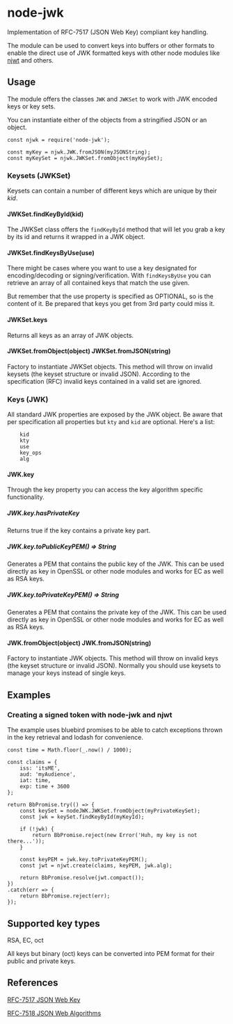 # node-jwk

Implementation of RFC-7517 (JSON Web Key) compliant key handling.

The module can be used to convert keys into buffers or other formats to
enable the direct use of JWK formatted keys with other node modules like
[njwt](https://www.npmjs.com/package/njwt) and others.

## Usage

The module offers the classes `JWK` and `JWKSet` to work with JWK encoded keys
or key sets.

You can instantiate either of the objects from a stringified JSON or an object.
```
const njwk = require('node-jwk');

const myKey = njwk.JWK.fromJSON(myJSONString);
const myKeySet = njwk.JWKSet.fromObject(myKeySet);
```

### Keysets (JWKSet)

Keysets can contain a number of different keys which are unique by their _kid_.

#### JWKSet.findKeyById(kid)

The JWKSet class offers the `findKeyById` method that will let you grab a key
by its id and returns it wrapped in a JWK object.

#### JWKSet.findKeysByUse(use)

There might be cases where you want to use a key designated for encoding/decoding or
signing/verification. With `findKeysByUse` you can retrieve an array of all
contained keys that match the use given.

But remember that the use property is specified as OPTIONAL, so is the content of
it. Be prepared that keys you get from 3rd party could miss it.

#### JWKSet.keys

Returns all keys as an array of JWK objects.

#### JWKSet.fromObject(object) JWKSet.fromJSON(string)

Factory to instantiate JWKSet objects. This method will throw on invalid
keysets (the keyset structure or invalid JSON). According to the specification
(RFC) invalid keys contained in a valid set are ignored.


### Keys (JWK)

All standard JWK properties are exposed by the JWK object. Be aware that per
specification all properties but `kty` and `kid` are optional. Here's a list:
```
	kid
	kty
	use
	key_ops
	alg
```

#### JWK.key

Through the key property you can access the key algorithm specific functionality.

##### JWK.key.hasPrivateKey

Returns true if the key contains a private key part.

##### JWK.key.toPublicKeyPEM() => String

Generates a PEM that contains the public key of the JWK. This can be used
directly as key in OpenSSL or other node modules and works for EC as well as
RSA keys.

##### JWK.key.toPrivateKeyPEM() => String

Generates a PEM that contains the private key of the JWK. This can be used
directly as key in OpenSSL or other node modules and works for EC as well as
RSA keys.

#### JWK.fromObject(object) JWK.fromJSON(string)

Factory to instantiate JWK objects. This method will throw on invalid
keys (the keyset structure or invalid JSON).
Normally you should use keysets to manage your keys instead of single keys.


## Examples

### Creating a signed token with node-jwk and njwt

The example uses bluebird promises to be able to catch exceptions thrown in the
key retrieval and lodash for convenience.

```
const time = Math.floor(_.now() / 1000);

const claims = {
	iss: 'itsME',
	aud: 'myAudience',
	iat: time,
	exp: time + 3600
};

return BbPromise.try(() => {
	const keySet = nodeJWK.JWKSet.fromObject(myPrivateKeySet);
	const jwk = keySet.findKeyById(myKeyId);

	if (!jwk) {
		return BbPromise.reject(new Error('Huh, my key is not there...'));
	}

	const keyPEM = jwk.key.toPrivateKeyPEM();
	const jwt = njwt.create(claims, keyPEM, jwk.alg);

	return BbPromise.resolve(jwt.compact());
})
.catch(err => {
	return BbPromise.reject(err);
});
```

## Supported key types

RSA, EC, oct

All keys but binary (oct) keys can be converted into PEM format for their
public and private keys.

## References

[RFC-7517 JSON Web Key](https://tools.ietf.org/html/rfc7517)

[RFC-7518 JSON Web Algorithms](https://tools.ietf.org/html/rfc7518)
